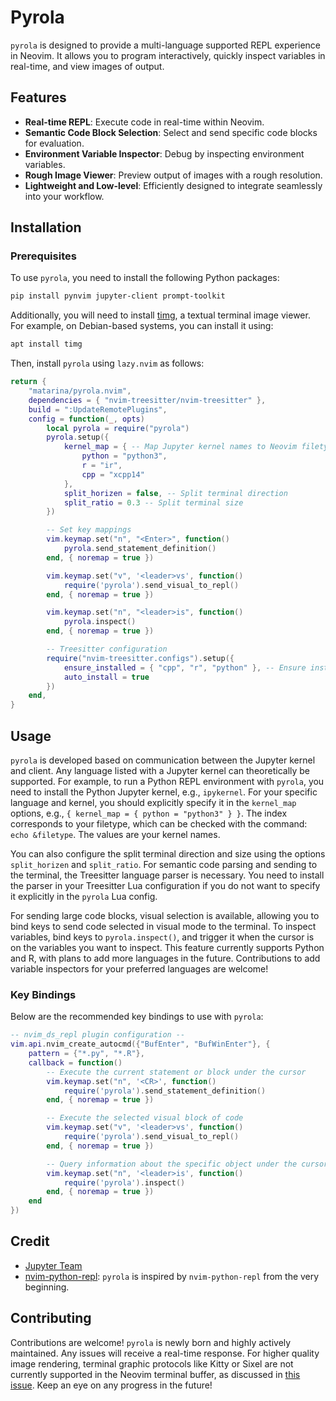 # Pyrola

`pyrola` is designed to provide a multi-language supported REPL experience in Neovim. It allows you to program interactively, quickly inspect variables in real-time, and view images of output.

## Features

- **Real-time REPL**: Execute code in real-time within Neovim.
- **Semantic Code Block Selection**: Select and send specific code blocks for evaluation.
- **Environment Variable Inspector**: Debug by inspecting environment variables.
- **Rough Image Viewer**: Preview output of images with a rough resolution.
- **Lightweight and Low-level**: Efficiently designed to integrate seamlessly into your workflow.

## Installation

### Prerequisites

To use `pyrola`, you need to install the following Python packages:

```bash
pip install pynvim jupyter-client prompt-toolkit
```

Additionally, you will need to install [timg](https://github.com/hzeller/timg), a textual terminal image viewer. For example, on Debian-based systems, you can install it using:

```bash
apt install timg
```

Then, install `pyrola` using `lazy.nvim` as follows:

```lua
return {
    "matarina/pyrola.nvim",
    dependencies = { "nvim-treesitter/nvim-treesitter" },
    build = ":UpdateRemotePlugins",
    config = function(_, opts)
        local pyrola = require("pyrola")
        pyrola.setup({
            kernel_map = { -- Map Jupyter kernel names to Neovim filetypes
                python = "python3",
                r = "ir",
                cpp = "xcpp14"
            },
            split_horizen = false, -- Split terminal direction
            split_ratio = 0.3 -- Split terminal size
        })

        -- Set key mappings
        vim.keymap.set("n", "<Enter>", function()
            pyrola.send_statement_definition()
        end, { noremap = true })

        vim.keymap.set("v", '<leader>vs', function()
            require('pyrola').send_visual_to_repl()
        end, { noremap = true })

        vim.keymap.set("n", "<leader>is", function()
            pyrola.inspect()
        end, { noremap = true })

        -- Treesitter configuration
        require("nvim-treesitter.configs").setup({
            ensure_installed = { "cpp", "r", "python" }, -- Ensure installed Treesitter language parsers
            auto_install = true
        })
    end,
}
```

## Usage

`pyrola` is developed based on communication between the Jupyter kernel and client. Any language listed with a Jupyter kernel can theoretically be supported. For example, to run a Python REPL environment with `pyrola`, you need to install the Python Jupyter kernel, e.g., `ipykernel`. For your specific language and kernel, you should explicitly specify it in the `kernel_map` options, e.g., `{ kernel_map = { python = "python3" } }`. The index corresponds to your filetype, which can be checked with the command: `echo &filetype`. The values are your kernel names.

You can also configure the split terminal direction and size using the options `split_horizen` and `split_ratio`. For semantic code parsing and sending to the terminal, the Treesitter language parser is necessary. You need to install the parser in your Treesitter Lua configuration if you do not want to specify it explicitly in the `pyrola` Lua config.

For sending large code blocks, visual selection is available, allowing you to bind keys to send code selected in visual mode to the terminal. To inspect variables, bind keys to `pyrola.inspect()`, and trigger it when the cursor is on the variables you want to inspect. This feature currently supports Python and R, with plans to add more languages in the future. Contributions to add variable inspectors for your preferred languages are welcome!

### Key Bindings

Below are the recommended key bindings to use with `pyrola`:

```lua
-- nvim_ds_repl plugin configuration --
vim.api.nvim_create_autocmd({"BufEnter", "BufWinEnter"}, {
    pattern = {"*.py", "*.R"},
    callback = function()
        -- Execute the current statement or block under the cursor
        vim.keymap.set("n", '<CR>', function()
            require('pyrola').send_statement_definition()
        end, { noremap = true })

        -- Execute the selected visual block of code
        vim.keymap.set("v", '<leader>vs', function()
            require('pyrola').send_visual_to_repl()
        end, { noremap = true })

        -- Query information about the specific object under the cursor
        vim.keymap.set("n", '<leader>is', function()
            require('pyrola').inspect()
        end, { noremap = true })
    end
})
```

## Credit

- [Jupyter Team](https://github.com/jupyter/jupyter)
- [nvim-python-repl](https://github.com/geg2102/nvim-python-repl): `pyrola` is inspired by `nvim-python-repl` from the very beginning.

## Contributing

Contributions are welcome! `pyrola` is newly born and highly actively maintained. Any issues will receive a real-time response. For higher quality image rendering, terminal graphic protocols like Kitty or Sixel are not currently supported in the Neovim terminal buffer, as discussed in [this issue](https://github.com/neovim/neovim/issues/30889). Keep an eye on any progress in the future!


